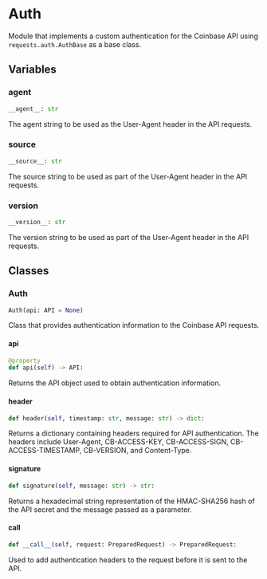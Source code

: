 # Auth

Module that implements a custom authentication for the Coinbase API using `requests.auth.AuthBase` as a base class. 

## Variables

### __agent__
```py
__agent__: str
```
The agent string to be used as the User-Agent header in the API requests.

### __source__
```py
__source__: str
```
The source string to be used as part of the User-Agent header in the API requests.

### __version__
```py
__version__: str
```
The version string to be used as part of the User-Agent header in the API requests.

## Classes

### Auth

```py
Auth(api: API = None)
```

Class that provides authentication information to the Coinbase API requests.

#### api

```py
@property
def api(self) -> API:
```

Returns the API object used to obtain authentication information.

#### header

```py
def header(self, timestamp: str, message: str) -> dict:
```

Returns a dictionary containing headers required for API authentication. The headers include User-Agent, CB-ACCESS-KEY, CB-ACCESS-SIGN, CB-ACCESS-TIMESTAMP, CB-VERSION, and Content-Type.

#### signature

```py
def signature(self, message: str) -> str:
```

Returns a hexadecimal string representation of the HMAC-SHA256 hash of the API secret and the message passed as a parameter.

#### call

```py
def __call__(self, request: PreparedRequest) -> PreparedRequest:
```

Used to add authentication headers to the request before it is sent to the API.

